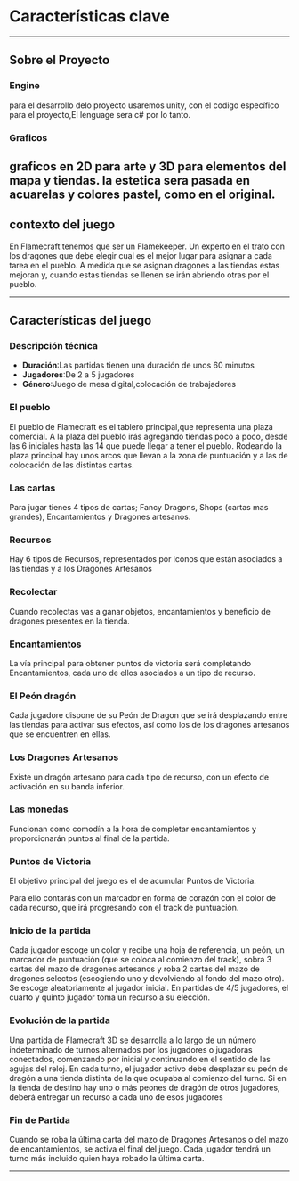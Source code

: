 # Características clave
---
## Sobre el Proyecto
### Engine
para el desarrollo delo proyecto usaremos unity, con el codigo específico para el proyecto,El lenguage sera c# por lo tanto.
### Graficos
graficos en 2D para arte y 3D para elementos del mapa y tiendas.
la estetica sera pasada en acuarelas y colores pastel, como en el original.
---
## contexto del juego

En Flamecraft tenemos que ser un Flamekeeper. Un experto en el trato con los dragones que debe elegir cual es el mejor lugar para asignar a cada tarea en el pueblo. A medida que se asignan dragones a las tiendas estas mejoran y, cuando estas tiendas se llenen se irán abriendo otras por el pueblo.

---
## Características del juego

### Descripción técnica

* **Duración**:Las partidas tienen una duración de unos 60 minutos
* **Jugadores**:De 2 a 5 jugadores
* **Género**:Juego de mesa digital,colocación de trabajadores

### El pueblo
El pueblo de Flamecraft es el tablero principal,que representa una plaza comercial. 
A la plaza del pueblo irás agregando tiendas poco a poco, desde las 6 iniciales hasta las 14 que puede llegar a tener el pueblo.
Rodeando la plaza principal hay unos arcos que llevan a la zona de puntuación y a las de colocación de las distintas cartas.
### Las cartas
Para jugar tienes 4 tipos de cartas; Fancy Dragons, Shops (cartas mas grandes), Encantamientos y Dragones artesanos.
### Recursos
Hay 6 tipos de Recursos, representados por iconos que están asociados a las tiendas y a los Dragones Artesanos
### Recolectar
Cuando recolectas vas a ganar objetos, encantamientos y beneficio de dragones presentes en la tienda.
### Encantamientos
La vía principal para obtener puntos de victoria será completando Encantamientos, cada uno de ellos asociados a un tipo de recurso.
### El Peón dragón
Cada jugadore dispone de su Peón de Dragon que se irá desplazando entre las tiendas para activar sus efectos, así como los de los dragones artesanos que se encuentren en ellas.

### Los Dragones Artesanos
Existe un dragón artesano para cada tipo de recurso, con un efecto de activación en su banda inferior.

### Las monedas
Funcionan como comodín a la hora de completar encantamientos y proporcionarán puntos al final de la partida.
### Puntos de Victoria
El objetivo principal del juego es el de acumular Puntos de Victoria.

Para ello contarás con un marcador en forma de corazón con el color de cada recurso, que irá progresando con el track de puntuación.
### Inicio de la partida
Cada jugador escoge un color y recibe una hoja de referencia, un peón, un marcador de puntuación (que se coloca al comienzo del track), sobra 3 cartas del mazo de dragones artesanos y roba 2 cartas del mazo de dragones selectos (escogiendo uno y devolviendo al fondo del mazo otro).
Se escoge aleatoriamente al jugador inicial. En partidas de 4/5 jugadores, el cuarto y quinto jugador toma un recurso a su elección.

### Evolución de la partida
Una partida de Flamecraft 3D se desarrolla a lo largo de un número indeterminado de turnos alternados por los jugadores o jugadoras conectados, comenzando por inicial y continuando en el sentido de las agujas del reloj.
En cada turno, el jugador activo debe desplazar su peón de dragón a una tienda distinta de la que ocupaba al comienzo del turno. Si en la tienda de destino hay uno o más peones de dragón de otros jugadores, deberá entregar un recurso a cada uno de esos jugadores
### Fin de Partida

Cuando se roba la última carta del mazo de Dragones Artesanos o del mazo de encantamientos, se activa el final del juego.
Cada jugador tendrá un turno más incluido quien haya robado la última carta.

---





